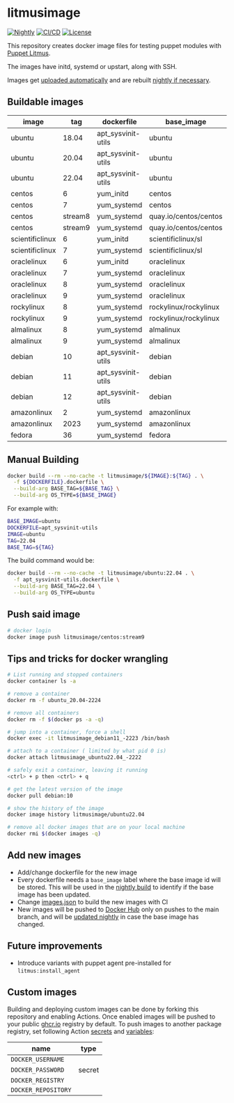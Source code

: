 # litmusimage

[![Nightly][nightly-badge]][nightly-workflow]
[![CI/CD][ci-badge]][ci-workflow]
[![License][license-badge]](LICENSE)

This repository creates docker image files for testing puppet modules with
[Puppet Litmus][1].

The images have initd, systemd or upstart, along with SSH.

Images get [uploaded automatically][2] and are rebuilt [nightly if necessary][3].

## Buildable images

| image           | tag     | dockerfile         | base_image            | base_tag |
| -----           | ---     | ----------         | ----------            | -------- |
| ubuntu          | 18.04   | apt_sysvinit-utils | ubuntu                | 18.04 |
| ubuntu          | 20.04   | apt_sysvinit-utils | ubuntu                | 20.04 |
| ubuntu          | 22.04   | apt_sysvinit-utils | ubuntu                | 22.04 |
| centos          | 6       | yum_initd          | centos                | 6 |
| centos          | 7       | yum_systemd        | centos                | 7 |
| centos          | stream8 | yum_systemd        | quay.io/centos/centos | stream8 |
| centos          | stream9 | yum_systemd        | quay.io/centos/centos | stream9 |
| scientificlinux | 6       | yum_initd          | scientificlinux/sl    | 6 |
| scientificlinux | 7       | yum_systemd        | scientificlinux/sl    | 7 |
| oraclelinux     | 6       | yum_initd          | oraclelinux           | 6 |
| oraclelinux     | 7       | yum_systemd        | oraclelinux           | 7 |
| oraclelinux     | 8       | yum_systemd        | oraclelinux           | 8 |
| oraclelinux     | 9       | yum_systemd        | oraclelinux           | 9 |
| rockylinux      | 8       | yum_systemd        | rockylinux/rockylinux | 8 |
| rockylinux      | 9       | yum_systemd        | rockylinux/rockylinux | 9 |
| almalinux       | 8       | yum_systemd        | almalinux             | 8 |
| almalinux       | 9       | yum_systemd        | almalinux             | 9 |
| debian          | 10      | apt_sysvinit-utils | debian                | 10 |
| debian          | 11      | apt_sysvinit-utils | debian                | bullseye |
| debian          | 12      | apt_sysvinit-utils | debian                | 12 |
| amazonlinux     | 2       | yum_systemd        | amazonlinux           | 2 |
| amazonlinux     | 2023    | yum_systemd        | amazonlinux           | 2023 |
| fedora          | 36      | yum_systemd        | fedora                | 36 |

## Manual Building

```bash
docker build --rm --no-cache -t litmusimage/${IMAGE}:${TAG} . \
  -f ${DOCKERFILE}.dockerfile \
  --build-arg BASE_TAG=${BASE_TAG} \
  --build-arg OS_TYPE=${BASE_IMAGE}
```

For example with:

```bash
BASE_IMAGE=ubuntu
DOCKERFILE=apt_sysvinit-utils
IMAGE=ubuntu
TAG=22.04
BASE_TAG=${TAG}
```

The build command would be:

```bash
docker build --rm --no-cache -t litmusimage/ubuntu:22.04 . \
  -f apt_sysvinit-utils.dockerfile \
  --build-arg BASE_TAG=22.04 \
  --build-arg OS_TYPE=ubuntu
```

## Push said image

```bash
# docker login
docker image push litmusimage/centos:stream9
```

## Tips and tricks for docker wrangling

```bash
# List running and stopped containers
docker container ls -a

# remove a container
docker rm -f ubuntu_20.04-2224

# remove all containers
docker rm -f $(docker ps -a -q)

# jump into a container, force a shell
docker exec -it litmusimage_debian11_-2223 /bin/bash

# attach to a container ( limited by what pid 0 is)
docker attach litmusimage_ubuntu22.04_-2222

# safely exit a container, leaving it running
<ctrl> + p then <ctrl> + q

# get the latest version of the image
docker pull debian:10

# show the history of the image
docker image history litmusimage/ubuntu22.04

# remove all docker images that are on your local machine
docker rmi $(docker images -q)
```

## Add new images

* Add/change dockerfile for the new image
* Every dockerfile needs a `base_image` label where the base image id will be
  stored. This will be used in the [nightly build][3] to identify if the base image
  has been updated.
* Change [images.json][4] to build the new images with CI
* New images will be pushed to [Docker Hub][2] only on pushes to the main branch,
  and will be [updated nightly][3] in case the base image has changed.

## Future improvements

* Introduce variants with puppet agent pre-installed for `litmus:install_agent`

## Custom images

Building and deploying custom images can be done by forking this repository and
enabling Actions. Once enabled images will be pushed to your public [ghcr.io][5]
registry by default. To push images to another package registry, set following
Action [secrets][6] and [variables][7]:

| name                | type   |
| ------------------- | ------ |
| `DOCKER_USERNAME`   |        |
| `DOCKER_PASSWORD`   | secret |
| `DOCKER_REGISTRY`   |        |
| `DOCKER_REPOSITORY` |        |

[1]: https://github.com/puppetlabs/puppetlitmus
[2]: https://hub.docker.com/u/litmusimage
[3]: https://github.com/puppetlabs/litmusimage/blob/main/.github/workflows/nightly.yml
[4]: https://github.com/puppetlabs/litmusimage/tree/main/images.json
[5]: https://ghcr.io
[6]: https://docs.github.com/en/actions/security-guides/using-secrets-in-github-actions
[7]: https://docs.github.com/en/actions/learn-github-actions/variables

[nightly-badge]: https://github.com/puppetlabs/litmusimage/actions/workflows/nightly.yml/badge.svg
[nightly-workflow]: https://github.com/puppetlabs/litmusimage/actions/workflows/nightly.yml
[ci-badge]: https://github.com/puppetlabs/litmusimage/actions/workflows/ci.yml/badge.svg
[ci-workflow]: https://github.com/puppetlabs/litmusimage/actions/workflows/ci.yml
[license-badge]: https://img.shields.io/badge/License-Apache_2.0-blue.svg
